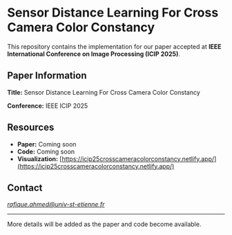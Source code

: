 # Sensor Distance Learning For Cross Camera Color Constancy

This repository contains the implementation for our paper accepted at **IEEE International Conference on Image Processing (ICIP 2025)**.

## Paper Information

**Title:** Sensor Distance Learning For Cross Camera Color Constancy

**Conference:** IEEE ICIP 2025

## Resources

- **Paper:** Coming soon
- **Code:** Coming soon
- **Visualization:** [https://icip25crosscameracolorconstancy.netlify.app/](https://icip25crosscameracolorconstancy.netlify.app/)

<!-- ## Abstract

*[Add your paper abstract here once available]*

## Citation

*[Add citation format once paper is published]* -->

## Contact

*rafique.ahmed@univ-st-etienne.fr*

---

More details will be added as the paper and code become available.
